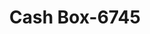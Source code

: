 ---
f_zip-code: 61115
f_state-code: IL
title: Cash Box-6745
f_phone: 815-637-7600
f_city-only: Machesney Park
f_address: 7914 North 2Nd Street Machesney Park
f_location-unique-id: '6745'
slug: cash-box-6745
updated-on: '2024-05-30T13:46:58.046Z'
created-on: '2024-05-30T13:36:59.803Z'
published-on: '2024-05-30T13:54:32.469Z'
f_city-state: cms/city/machesney-park-il.md
f_company: cms/company/cash-box.md
f_state: cms/state/illinois.md
layout: '[payday-loan].html'
tags: payday-loan
---